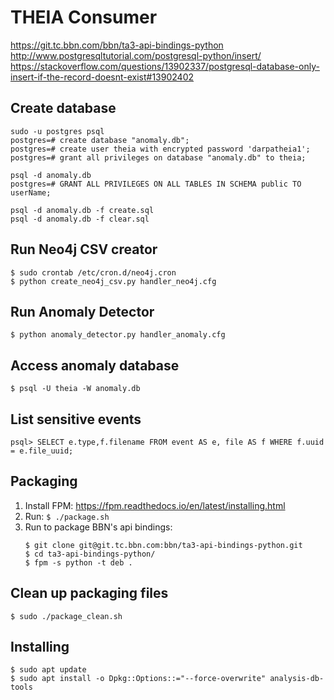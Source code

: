 # THEIA Consumer
https://git.tc.bbn.com/bbn/ta3-api-bindings-python
http://www.postgresqltutorial.com/postgresql-python/insert/
https://stackoverflow.com/questions/13902337/postgresql-database-only-insert-if-the-record-doesnt-exist#13902402

## Create database
```
sudo -u postgres psql
postgres=# create database "anomaly.db";
postgres=# create user theia with encrypted password 'darpatheia1';
postgres=# grant all privileges on database "anomaly.db" to theia;

psql -d anomaly.db
postgres=# GRANT ALL PRIVILEGES ON ALL TABLES IN SCHEMA public TO userName;

psql -d anomaly.db -f create.sql
psql -d anomaly.db -f clear.sql
```

## Run Neo4j CSV creator
```
$ sudo crontab /etc/cron.d/neo4j.cron
$ python create_neo4j_csv.py handler_neo4j.cfg
```

## Run Anomaly Detector
```
$ python anomaly_detector.py handler_anomaly.cfg
```

## Access anomaly database
```
$ psql -U theia -W anomaly.db
```

## List sensitive events
```
psql> SELECT e.type,f.filename FROM event AS e, file AS f WHERE f.uuid = e.file_uuid;
```

## Packaging
  1. Install FPM: https://fpm.readthedocs.io/en/latest/installing.html
  2. Run: `$ ./package.sh`
  3. Run to package BBN's api bindings:
     ```
     $ git clone git@git.tc.bbn.com:bbn/ta3-api-bindings-python.git
     $ cd ta3-api-bindings-python/
     $ fpm -s python -t deb .
     ```

## Clean up packaging files
```
$ sudo ./package_clean.sh
```

## Installing
```
$ sudo apt update
$ sudo apt install -o Dpkg::Options::="--force-overwrite" analysis-db-tools
```
